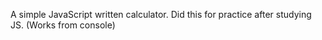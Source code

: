 A simple JavaScript written calculator. Did this for practice after studying JS.
(Works from console)
